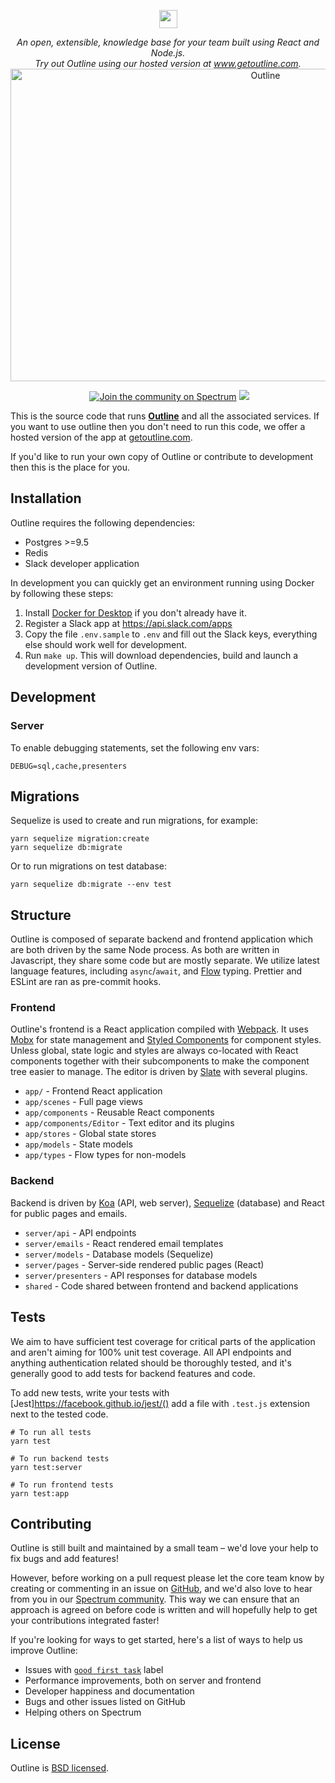 <p align="center">
  <img src="https://user-images.githubusercontent.com/31465/34380645-bd67f474-eb0b-11e7-8d03-0151c1730654.png" height="29" />
</p>
<p align="center">
  <i>An open, extensible, knowledge base for your team built using React and Node.js.<br/>Try out Outline using our hosted version at <a href="https://www.getoutline.com">www.getoutline.com</a>.</i>
  <br/>
  <img src="https://user-images.githubusercontent.com/31465/34456332-51e41eb0-ed9c-11e7-9fa9-20e7fa946494.jpg" alt="Outline" width="800" height="500">
</p>
<p align="center">
  <img src="https://circleci.com/gh/outline/outline.svg?style=shield&amp;circle-token=c0c4c2f39990e277385d5c1ae96169c409eb887a" alt="" data-canonical-src="" style="max-width:100%;">
  <a href="https://spectrum.chat/outline" rel="nofollow"><img src="https://withspectrum.github.io/badge/badge.svg" alt="Join the community on Spectrum"/></a>
  <a href="https://github.com/prettier/prettier"><img src="https://img.shields.io/badge/code_style-prettier-ff69b4.svg?style=flat"></a>
</p>

This is the source code that runs [**Outline**](https://www.getoutline.com) and all the associated services. If you want to use outline then you don't need to run this code, we offer a hosted version of the app at [getoutline.com](https://www.getoutline.com).

If you'd like to run your own copy of Outline or contribute to development then this is the place for you.

## Installation

Outline requires the following dependencies:

- Postgres >=9.5
- Redis
- Slack developer application

In development you can quickly get an environment running using Docker by following these steps:

1. Install [Docker for Desktop](https://www.docker.com) if you don't already have it.
1. Register a Slack app at https://api.slack.com/apps
1. Copy the file `.env.sample` to `.env` and fill out the Slack keys, everything
   else should work well for development.
1. Run `make up`. This will download dependencies, build and launch a development version of Outline.

## Development

### Server

To enable debugging statements, set the following env vars:

```
DEBUG=sql,cache,presenters
```

## Migrations

Sequelize is used to create and run migrations, for example:

```
yarn sequelize migration:create
yarn sequelize db:migrate
```

Or to run migrations on test database:

```
yarn sequelize db:migrate --env test
```

## Structure

Outline is composed of separate backend and frontend application which are both driven by the same Node process. As both are written in Javascript, they share some code but are mostly separate. We utilize latest language features, including `async`/`await`, and [Flow](https://flow.org/) typing. Prettier and ESLint are ran as pre-commit hooks.

### Frontend

Outline's frontend is a React application compiled with [Webpack](https://webpack.js.org/). It uses [Mobx](https://mobx.js.org/) for state management and [Styled Components](https://www.styled-components.com/) for component styles. Unless global, state logic and styles are always co-located with React components together with their subcomponents to make the component tree easier to manage. The editor is driven by [Slate](https://github.com/ianstormtaylor/slate) with several plugins.

- `app/` - Frontend React application
- `app/scenes` - Full page views
- `app/components` - Reusable React components
- `app/components/Editor` - Text editor and its plugins
- `app/stores` - Global state stores
- `app/models` - State models
- `app/types` - Flow types for non-models

### Backend

Backend is driven by [Koa](http://koajs.com/) (API, web server), [Sequelize](http://docs.sequelizejs.com/) (database) and React for public pages and emails.

- `server/api` - API endpoints
- `server/emails`  - React rendered email templates
- `server/models` - Database models (Sequelize)
- `server/pages` - Server-side rendered public pages (React)
- `server/presenters` - API responses for database models
- `shared` - Code shared between frontend and backend applications

## Tests

We aim to have sufficient test coverage for critical parts of the application and aren't aiming for 100% unit test coverage. All API endpoints and anything authentication related should be thoroughly tested, and it's generally good to add tests for backend features and code.

To add new tests, write your tests with [Jest]https://facebook.github.io/jest/() add a file with `.test.js` extension next to the tested code.

```shell
# To run all tests
yarn test

# To run backend tests
yarn test:server

# To run frontend tests
yarn test:app
```

## Contributing

Outline is still built and maintained by a small team – we'd love your help to fix bugs and add features!

However, before working on a pull request please let the core team know by creating or commenting in an issue on [GitHub](https://www.github.com/outline/outline/issues), and we'd also love to hear from you in our [Spectrum community](https://spectrum.chat/outline). This way we can ensure that an approach is agreed on before code is written and will hopefully help to get your contributions integrated faster!

If you're looking for ways to get started, here's a list of ways to help us improve Outline:

* Issues with [`good first task`](https://github.com/outline/outline/labels/good%20first%20issue) label
* Performance improvements, both on server and frontend
* Developer happiness and documentation
* Bugs and other issues listed on GitHub
* Helping others on Spectrum

## License

Outline is [BSD licensed](/blob/master/LICENSE).

